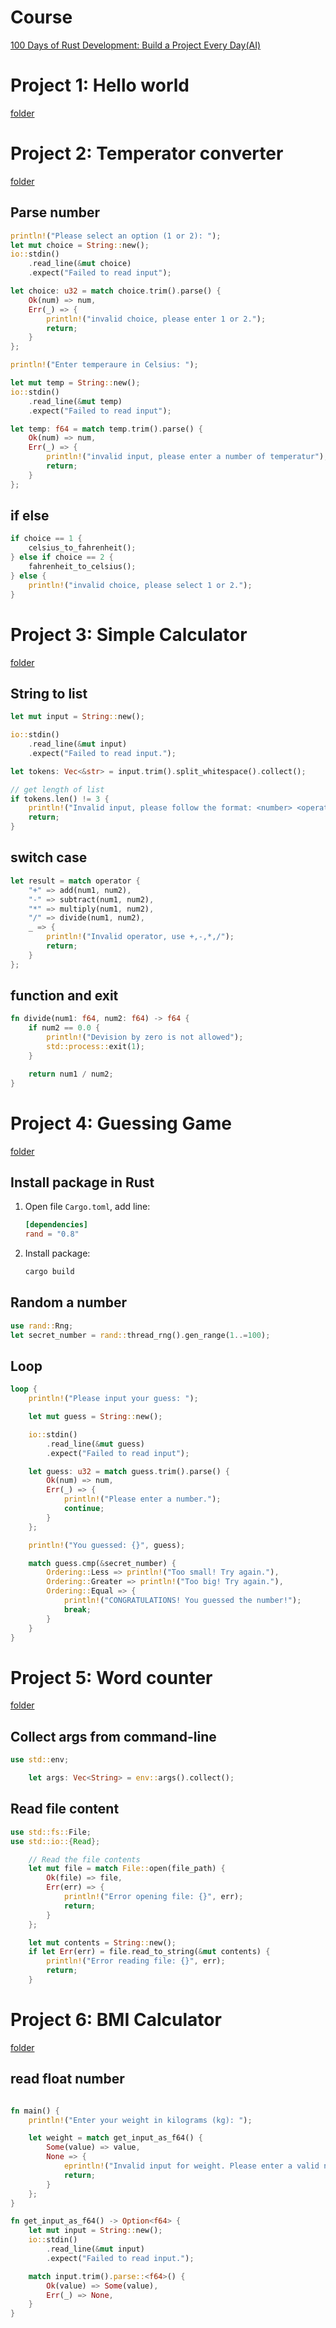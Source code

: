 # Course
[100 Days of Rust Development: Build a Project Every Day(AI)](https://www.udemy.com/course/rust-programming-bootcamp)

# Project 1: Hello world
[folder](./hello_rust/)

# Project 2: Temperator converter
[folder](./temperator_converter)

## Parse number

```rs
println!("Please select an option (1 or 2): ");
let mut choice = String::new();
io::stdin()
    .read_line(&mut choice)
    .expect("Failed to read input");

let choice: u32 = match choice.trim().parse() {
    Ok(num) => num,
    Err(_) => {
        println!("invalid choice, please enter 1 or 2.");
        return;
    }
};
```

```rs
println!("Enter temperaure in Celsius: ");

let mut temp = String::new();
io::stdin()
    .read_line(&mut temp)
    .expect("Failed to read input");

let temp: f64 = match temp.trim().parse() {
    Ok(num) => num,
    Err(_) => {
        println!("invalid input, please enter a number of temperatur");
        return;
    }
};
```

## if else
```rs
if choice == 1 {
    celsius_to_fahrenheit();
} else if choice == 2 {
    fahrenheit_to_celsius();
} else {
    println!("invalid choice, please select 1 or 2.");
}
```

# Project 3: Simple Calculator
[folder](./simple_calculator)

## String to list
```rs
let mut input = String::new();

io::stdin()
    .read_line(&mut input)
    .expect("Failed to read input.");

let tokens: Vec<&str> = input.trim().split_whitespace().collect();

// get length of list
if tokens.len() != 3 {
    println!("Invalid input, please follow the format: <number> <operator> <number>");
    return;
}
```

## switch case
```rs
let result = match operator {
    "+" => add(num1, num2),
    "-" => subtract(num1, num2),
    "*" => multiply(num1, num2),
    "/" => divide(num1, num2),
    _ => {
        println!("Invalid operator, use +,-,*,/");
        return;
    }
};
```

## function and exit
```rs
fn divide(num1: f64, num2: f64) -> f64 {
    if num2 == 0.0 {
        println!("Devision by zero is not allowed");
        std::process::exit(1);
    }

    return num1 / num2;
}
```

# Project 4: Guessing Game
[folder](./guessing_game)
## Install package in Rust
1. Open file `Cargo.toml`, add line:
    ```toml
    [dependencies]
    rand = "0.8"
    ```
2. Install package:
    ```sh
    cargo build
    ```

## Random a number
```rs
use rand::Rng;
let secret_number = rand::thread_rng().gen_range(1..=100);
```

## Loop
```rs
loop {
    println!("Please input your guess: ");

    let mut guess = String::new();

    io::stdin()
        .read_line(&mut guess)
        .expect("Failed to read input");

    let guess: u32 = match guess.trim().parse() {
        Ok(num) => num,
        Err(_) => {
            println!("Please enter a number.");
            continue;
        }
    };

    println!("You guessed: {}", guess);

    match guess.cmp(&secret_number) {
        Ordering::Less => println!("Too small! Try again."),
        Ordering::Greater => println!("Too big! Try again."),
        Ordering::Equal => {
            println!("CONGRATULATIONS! You guessed the number!");
            break;
        }
    }
}
```

# Project 5: Word counter
[folder](./word_counter)

## Collect args from command-line
```rs
use std::env;

    let args: Vec<String> = env::args().collect();
```

## Read file content
```rs
use std::fs::File;
use std::io::{Read};

    // Read the file contents
    let mut file = match File::open(file_path) {
        Ok(file) => file,
        Err(err) => {
            println!("Error opening file: {}", err);
            return;
        }
    };

    let mut contents = String::new();
    if let Err(err) = file.read_to_string(&mut contents) {
        println!("Error reading file: {}", err);
        return;
    }
```

# Project 6: BMI Calculator
[folder](./bmi_calculator/)

## read float number
```rs

fn main() {
    println!("Enter your weight in kilograms (kg): ");

    let weight = match get_input_as_f64() {
        Some(value) => value,
        None => {
            eprintln!("Invalid input for weight. Please enter a valid number.");
            return;
        }
    };
}

fn get_input_as_f64() -> Option<f64> {
    let mut input = String::new();
    io::stdin()
        .read_line(&mut input)
        .expect("Failed to read input.");

    match input.trim().parse::<f64>() {
        Ok(value) => Some(value),
        Err(_) => None,
    }
}
```